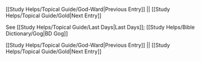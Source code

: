 [[Study Helps/Topical Guide/God-Ward|Previous Entry]]  ||  [[Study Helps/Topical Guide/Gold|Next Entry]]

 See [[Study Helps/Topical Guide/Last Days|Last Days]]; [[Study Helps/Bible Dictionary/Gog|BD Gog]]

[[Study Helps/Topical Guide/God-Ward|Previous Entry]]  ||  [[Study Helps/Topical Guide/Gold|Next Entry]]